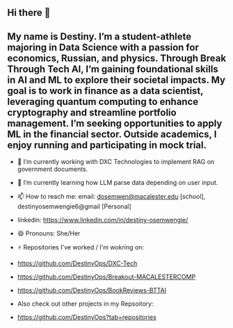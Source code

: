 ## Hi there 👋
## My name is Destiny. I’m a student-athlete majoring in Data Science with a passion for economics, Russian, and physics. Through Break Through Tech AI, I’m gaining foundational skills in AI and ML to explore their societal impacts. My goal is to work in finance as a data scientist, leveraging quantum computing to enhance cryptography and streamline portfolio management. I’m seeking opportunities to apply ML in the financial sector. Outside academics, I enjoy running and participating in mock trial.

- 🔭 I’m currently working with DXC Technologies to implement RAG on government documents.
- 🌱 I’m currently learning how LLM parse data depending on user input.
- 📫 How to reach me: email: dosemwen@macalester.edu [school], destinyosemwengie6@gmail [Personal]
- linkedin: https://www.linkedin.com/in/destiny-osemwengie/
- 😄 Pronouns: She/Her
- ⚡ Repositories I've worked / I'm wokring on:
- https://github.com/DestinyOps/DXC-Tech
- https://github.com/DestinyOps/Breakout-MACALESTERCOMP
- https://github.com/DestinyOps/BookReviews-BTTAI

- Also check out other projects in my Repsoitory:
- https://github.com/DestinyOps?tab=repositories

<!--
**DestinyOps/DestinyOps** is a ✨ _special_ ✨ repository because its `README.md` (this file) appears on your GitHub profile.
- 🔭 I’m currently working with DXC Technologies to implement RAG on government documents
- 🌱 I’m currently learning how to journal
- 💬 Ask me about ...
- 📫 How to reach me: email: dosemwen@macalester.edu
- 😄 Pronouns: She/Her
- ⚡ Fun fact: I love to run 
-->
